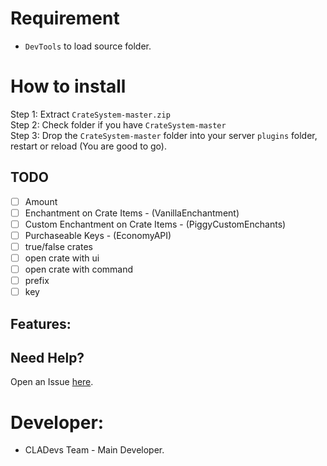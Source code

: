 # Requirement

- ```DevTools``` to load source folder.

# How to install

Step 1: Extract ```CrateSystem-master.zip```<br>
Step 2: Check folder if you have ```CrateSystem-master```<br>
Step 3: Drop the ```CrateSystem-master``` folder into your server ```plugins``` folder, restart or reload (You are good to go).
## TODO

- [ ] Amount
- [ ] Enchantment on Crate Items - (VanillaEnchantment)
- [ ] Custom Enchantment on Crate Items - (PiggyCustomEnchants)
- [ ] Purchaseable Keys - (EconomyAPI)
- [ ] true/false crates
- [ ] open crate with ui
- [ ] open crate with command
- [ ] prefix
- [ ] key

## Features:
 
 ## Need Help?
 
  Open an Issue [here](https://github.com/CLADevsPlugins/CrateSystem/issues/new).
  
 # Developer:
 
 * CLADevs Team - Main Developer.
